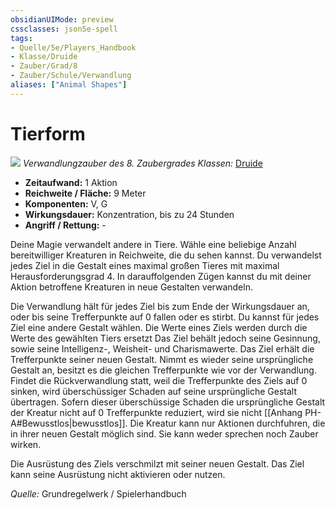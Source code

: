 ```yaml
---
obsidianUIMode: preview
cssclasses: json5e-spell
tags:
- Quelle/5e/Players_Handbook
- Klasse/Druide
- Zauber/Grad/8
- Zauber/Schule/Verwandlung
aliases: ["Animal Shapes"]
---
```

# Tierform
![](../../../99%20-%20Setup/Files/Bildersammlung/Symbolik/Verwandlungszauber.webp#token)
*Verwandlungzauber des 8. Zaubergrades*
*Klassen:* [Druide](../Klassen/Druide.md)

- **Zeitaufwand:** 1 Aktion
- **Reichweite / Fläche:** 9 Meter
- **Komponenten:** V, G
- **Wirkungsdauer:** Konzentration, bis zu 24 Stunden
 - **Angriff / Rettung:** -

Deine Magie verwandelt andere in Tiere. Wähle eine beliebige Anzahl bereitwilliger Kreaturen in Reichweite, die du sehen kannst. Du verwandelst jedes Ziel in die Gestalt eines maximal großen Tieres mit maximal Herausforderungsgrad 4. In darauffolgenden Zügen kannst du mit deiner Aktion betroffene Kreaturen in neue Gestalten verwandeln.

Die Verwandlung hält für jedes Ziel bis zum Ende der Wirkungsdauer an, oder bis seine Trefferpunkte auf 0 fallen oder es stirbt. Du kannst für jedes Ziel eine andere Gestalt wählen. Die Werte eines Ziels werden durch die Werte des gewählten Tiers ersetzt Das Ziel behält jedoch seine Gesinnung, sowie seine Intelligenz-, Weisheit- und Charismawerte. Das Ziel erhält die Trefferpunkte seiner neuen Gestalt. Nimmt es wieder seine ursprüngliche Gestalt an, besitzt es die gleichen Trefferpunkte wie vor der Verwandlung. Findet die Rückverwandlung statt, weil die Trefferpunkte des Ziels auf 0 sinken, wird überschüssiger Schaden auf seine ursprüngliche Gestalt übertragen. Sofern dieser überschüssige Schaden die ursprüngliche Gestalt der Kreatur nicht auf 0 Trefferpunkte reduziert, wird sie nicht [[Anhang PH-A#Bewusstlos|bewusstlos]]. Die Kreatur kann nur Aktionen durchfuhren, die in ihrer neuen Gestalt möglich sind. Sie kann weder sprechen noch Zauber wirken.

Die Ausrüstung des Ziels verschmilzt mit seiner neuen Gestalt. Das Ziel kann seine Ausrüstung nicht aktivieren oder nutzen.

 *Quelle:* Grundregelwerk / Spielerhandbuch